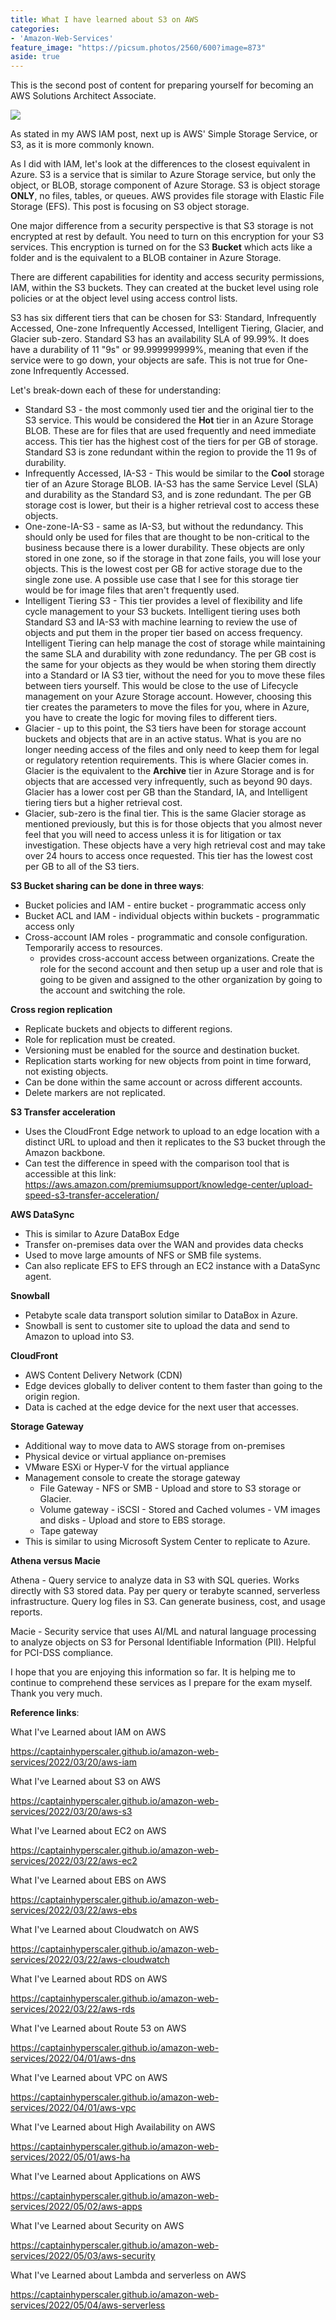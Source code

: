 ```yaml
---
title: What I have learned about S3 on AWS
categories:
- 'Amazon-Web-Services'
feature_image: "https://picsum.photos/2560/600?image=873"
aside: true
---
```


This is the second post of content for preparing yourself for becoming an AWS Solutions Architect Associate.

![](images/../../images/Wordpress-Images/awscerts.png)

As stated in my AWS IAM post, next up is AWS' Simple Storage Service, or S3, as it is more commonly known.

As I did with IAM, let's look at the differences to the closest equivalent in Azure.  S3 is a service that is similar to Azure Storage service, but only the object, or BLOB, storage component of Azure Storage.  S3 is object storage **ONLY**, no files, tables, or queues. AWS provides file storage with Elastic File Storage (EFS). This post is focusing on S3 object storage.

One major difference from a security perspective is that S3 storage is not encrypted at rest by default.  You need to turn on this encryption for your S3 services.  This encryption is turned on for the S3 **Bucket** which acts like a folder and is the equivalent to a BLOB container in Azure Storage.

There are different capabilities for identity and access security permissions, IAM, within the S3 buckets.  They can created at the bucket level using role policies or at the object level using access control lists. 

S3 has six different tiers that can be chosen for S3: Standard, Infrequently Accessed, One-zone Infrequently Accessed, Intelligent Tiering, Glacier, and Glacier sub-zero.  Standard S3 has an availability SLA of 99.99%.  It does have a durability of 11 "9s" or 99.999999999%, meaning that even if the service were to go down, your objects are safe. This is not true for One-zone Infrequently Accessed.

Let's break-down each of these for understanding:
- Standard S3 - the most commonly used tier and the original tier to the S3 service.  This would be considered the **Hot** tier in an Azure Storage BLOB.  These are for files that are used frequently and need immediate access.  This tier has the highest cost of the tiers for per GB of storage.  Standard S3 is zone redundant within the region to provide the 11 9s of durability.
- Infrequently Accessed, IA-S3 - This would be similar to the **Cool** storage tier of an Azure Storage BLOB.  IA-S3 has the same Service Level (SLA) and durability as the Standard S3, and is zone redundant.  The per GB storage cost is lower, but their is a higher retrieval cost to access these objects.
- One-zone-IA-S3 - same as IA-S3, but without the redundancy.  This should only be used for files that are thought to be non-critical to the business because there is a lower durability.  These objects are only stored in one zone, so if the storage in that zone fails, you will lose your objects.  This is the lowest cost per GB for active storage due to the single zone use. A possible use case that I see for this storage tier would be for image files that aren't frequently used.
- Intelligent Tiering S3 - This tier provides a level of flexibility and life cycle management to your S3 buckets.  Intelligent tiering uses both Standard S3 and IA-S3 with machine learning to review the use of objects and put them in the proper tier based on access frequency.  Intelligent Tiering can help manage the cost of storage while maintaining the same SLA and durability with zone redundancy.  The per GB cost is the same for your objects as they would be when storing them directly into a Standard or IA S3 tier, without the need for you to move these files between tiers yourself.  This would be close to the use of Lifecycle management on your Azure Storage account. However, choosing this tier creates the parameters to move the files for you, where in Azure, you have to create the logic for moving files to different tiers.
- Glacier - up to this point, the S3 tiers have been for storage account buckets and objects that are in an active status.  What is you are no longer needing access of the files and only need to keep them for legal or regulatory retention requirements.  This is where Glacier comes in.  Glacier is the equivalent to the **Archive** tier in Azure Storage and is for objects that are accessed very infrequently, such as beyond 90 days.  Glacier has a lower cost per GB than the Standard, IA, and Intelligent tiering tiers but a higher retrieval cost.  
- Glacier, sub-zero is the final tier.  This is the same Glacier storage as mentioned previously, but this is for those objects that you almost never feel that you will need to access unless it is for litigation or tax investigation.  These objects have a very high retrieval cost and may take over 24 hours to access once requested.  This tier has the lowest cost per GB to all of the S3 tiers.

**S3 Bucket sharing can be done in three ways**:
- Bucket policies and IAM - entire bucket - programmatic access only
- Bucket ACL and IAM - individual objects within buckets - programmatic access only
- Cross-account IAM roles - programmatic and console configuration. Temporarily access to resources.
    - provides cross-account access between organizations. Create the role for the second account and then setup up a user and role that is going to be given and assigned to the other organization by going to the account and switching the role.

**Cross region replication**
- Replicate buckets and objects to different regions.
- Role for replication must be created.
- Versioning must be enabled for the source and destination bucket.
- Replication starts working for new objects from point in time forward, not existing objects.
- Can be done within the same account or across different accounts.
- Delete markers are not replicated.

**S3 Transfer acceleration**
- Uses the CloudFront Edge network to upload to an edge location with a distinct URL to upload and then it replicates to the S3 bucket through the Amazon backbone.
- Can test the difference in speed with the comparison tool that is accessible at this link: <https://aws.amazon.com/premiumsupport/knowledge-center/upload-speed-s3-transfer-acceleration/>

**AWS DataSync**
- This is similar to Azure DataBox Edge
- Transfer on-premises data over the WAN and provides data checks
- Used to move large amounts of NFS or SMB file systems.
- Can also replicate EFS to EFS through an EC2 instance with a DataSync agent.

**Snowball**
- Petabyte scale data transport solution similar to DataBox in Azure.
- Snowball is sent to customer site to upload the data and send to Amazon to upload into S3.

**CloudFront**
- AWS Content Delivery Network (CDN)
- Edge devices globally to deliver content to them faster than going to the origin region.
- Data is cached at the edge device for the next user that accesses.

**Storage Gateway**
- Additional way to move data to AWS storage from on-premises
- Physical device or virtual appliance on-premises
- VMware ESXi or Hyper-V for the virtual appliance
- Management console to create the storage gateway
    - File Gateway - NFS or SMB - Upload and store to S3 storage or Glacier.
    - Volume gateway - iSCSI - Stored and Cached volumes - VM images and disks - Upload and store to EBS storage.
    - Tape gateway
- This is similar to using Microsoft System Center to replicate to Azure.

**Athena versus Macie**

Athena - Query service to analyze data in S3 with SQL queries. Works directly with S3 stored data.  Pay per query or terabyte scanned, serverless infrastructure. Query log files in S3.  Can generate business, cost, and usage reports.

Macie - Security service that uses AI/ML and natural language processing to analyze objects on S3 for Personal Identifiable Information (PII).  Helpful for PCI-DSS compliance.


I hope that you are enjoying this information so far.  It is helping me to continue to comprehend these services as I prepare for the exam myself.  Thank you very much.

**Reference links**:

What I've Learned about IAM on AWS

<https://captainhyperscaler.github.io/amazon-web-services/2022/03/20/aws-iam> 

What I've Learned about S3 on AWS

<https://captainhyperscaler.github.io/amazon-web-services/2022/03/20/aws-s3> 

What I've Learned about EC2 on AWS

<https://captainhyperscaler.github.io/amazon-web-services/2022/03/22/aws-ec2> 

What I've Learned about EBS on AWS

<https://captainhyperscaler.github.io/amazon-web-services/2022/03/22/aws-ebs> 

What I've Learned about Cloudwatch on AWS

<https://captainhyperscaler.github.io/amazon-web-services/2022/03/22/aws-cloudwatch>

What I've Learned about RDS on AWS

<https://captainhyperscaler.github.io/amazon-web-services/2022/03/22/aws-rds>

What I've Learned about Route 53 on AWS

<https://captainhyperscaler.github.io/amazon-web-services/2022/04/01/aws-dns>

What I've Learned about VPC on AWS

<https://captainhyperscaler.github.io/amazon-web-services/2022/04/01/aws-vpc>

What I've Learned about High Availability on AWS

<https://captainhyperscaler.github.io/amazon-web-services/2022/05/01/aws-ha>

What I've Learned about Applications on AWS

<https://captainhyperscaler.github.io/amazon-web-services/2022/05/02/aws-apps>

What I've Learned about Security on AWS

<https://captainhyperscaler.github.io/amazon-web-services/2022/05/03/aws-security>

What I've Learned about Lambda and serverless on AWS

<https://captainhyperscaler.github.io/amazon-web-services/2022/05/04/aws-serverless>


